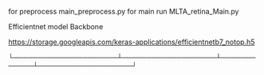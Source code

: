 for  preprocess 
main_preprocess.py
for main run
MLTA_retina_Main.py

Efficientnet model Backbone

https://storage.googleapis.com/keras-applications/efficientnetb7_notop.h5

└─────────────────────┴───────────────────┴────────────┴───────────────────┘
